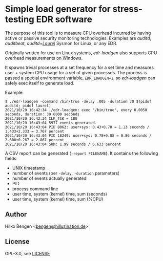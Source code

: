 # Simple load generator for stress-testing EDR software

The purpose of this tool is to measure CPU overhead incurred by having active or passive security monitoring technologies. Examples are _auditd_, _auditbeat_, _auditd_+[_Laurel_](https://github.com/threathunters-io/laurel) Sysmon for Linux, or any EDR.

Originally written for use on Linux systems, _edr-loadgen_ also supports CPU overhead measurements on Windows.

It spawns trivial processes at a set frequency for a set time and measures user + system CPU usage for a set of given processes. The process is passed a special environment variable, `EDR_LOADGEN=1`, so _edr-loadgen_ can safely exec itself to generate load.

Example:
```
$ ./edr-loadgen -command /bin/true -delay .005 -duration 30 $(pidof auditd; pidof laurel)
2021/10/20 16:42:34 ./edr-loadgen: exec '/bin/true', every 0.0050 seconds, duration: 30.0000 seconds
2021/10/20 16:42:34 CLK_TCK = 100
2021/10/20 16:43:04 5977 events generated.
2021/10/20 16:43:04 PID 8062: user+sys: 0.43+0.70 = 1.13 seconds / 1.433+2.333 = 3.767 percent
2021/10/20 16:43:04 PID 18249: user+sys: 0.78+0.08 = 0.86 seconds / 2.600+0.267 = 2.867 percent
2021/10/20 16:43:04 SUM: 1.99 seconds / 6.633 percent
```

A CSV report can be generated (`-report FILENAME`). It contains the following fields:
- UNIX timestamp
- number of events (per `-delay`, `-duration` parameters)
- number of events actually generated
- PID
- process command line
- user time, system (kernel) time, sum (seconds)
- user time, system (kernel) time, sum (%CPU)

## Author

Hilko Bengen <<bengen@hilluzination.de>>

## License

GPL-3.0, see [LICENSE](LICENSE)
